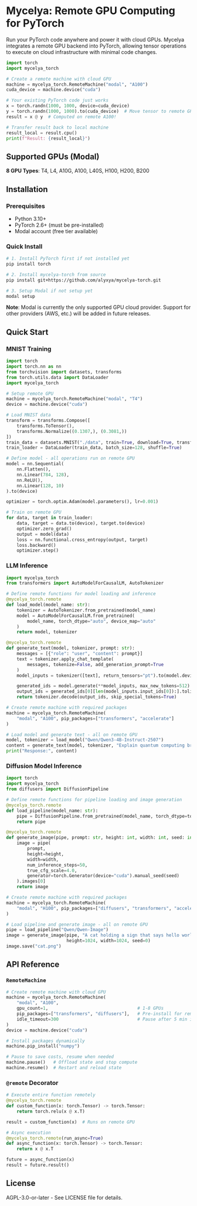 # Mycelya: Remote GPU Computing for PyTorch

Run your PyTorch code anywhere and power it with cloud GPUs. Mycelya integrates a remote GPU backend into PyTorch, allowing tensor operations to execute on cloud infrastructure with minimal code changes.

```python
import torch
import mycelya_torch

# Create a remote machine with cloud GPU
machine = mycelya_torch.RemoteMachine("modal", "A100")
cuda_device = machine.device("cuda")

# Your existing PyTorch code just works
x = torch.randn(1000, 1000, device=cuda_device)
y = torch.randn(1000, 1000).to(cuda_device)  # Move tensor to remote GPU
result = x @ y  # Computed on remote A100!

# Transfer result back to local machine
result_local = result.cpu()
print(f"Result: {result_local}")
```


## Supported GPUs (Modal)

**8 GPU Types**: T4, L4, A10G, A100, L40S, H100, H200, B200

## Installation

### Prerequisites
- Python 3.10+
- PyTorch 2.6+ (must be pre-installed)
- Modal account (free tier available)

### Quick Install

```bash
# 1. Install PyTorch first if not installed yet
pip install torch

# 2. Install mycelya-torch from source
pip install git+https://github.com/alyxya/mycelya-torch.git

# 3. Setup Modal if not setup yet
modal setup
```

**Note**: Modal is currently the only supported GPU cloud provider. Support for other providers (AWS, etc.) will be added in future releases.

## Quick Start

### MNIST Training
```python
import torch
import torch.nn as nn
from torchvision import datasets, transforms
from torch.utils.data import DataLoader
import mycelya_torch

# Setup remote GPU
machine = mycelya_torch.RemoteMachine("modal", "T4")
device = machine.device("cuda")

# Load MNIST data
transform = transforms.Compose([
    transforms.ToTensor(),
    transforms.Normalize((0.1307,), (0.3081,))
])
train_data = datasets.MNIST("./data", train=True, download=True, transform=transform)
train_loader = DataLoader(train_data, batch_size=128, shuffle=True)

# Define model - all operations run on remote GPU
model = nn.Sequential(
    nn.Flatten(),
    nn.Linear(784, 128),
    nn.ReLU(),
    nn.Linear(128, 10)
).to(device)

optimizer = torch.optim.Adam(model.parameters(), lr=0.001)

# Train on remote GPU
for data, target in train_loader:
    data, target = data.to(device), target.to(device)
    optimizer.zero_grad()
    output = model(data)
    loss = nn.functional.cross_entropy(output, target)
    loss.backward()
    optimizer.step()
```

### LLM Inference
```python
import mycelya_torch
from transformers import AutoModelForCausalLM, AutoTokenizer

# Define remote functions for model loading and inference
@mycelya_torch.remote
def load_model(model_name: str):
    tokenizer = AutoTokenizer.from_pretrained(model_name)
    model = AutoModelForCausalLM.from_pretrained(
        model_name, torch_dtype="auto", device_map="auto"
    )
    return model, tokenizer

@mycelya_torch.remote
def generate_text(model, tokenizer, prompt: str):
    messages = [{"role": "user", "content": prompt}]
    text = tokenizer.apply_chat_template(
        messages, tokenize=False, add_generation_prompt=True
    )
    model_inputs = tokenizer([text], return_tensors="pt").to(model.device)

    generated_ids = model.generate(**model_inputs, max_new_tokens=512)
    output_ids = generated_ids[0][len(model_inputs.input_ids[0]):].tolist()
    return tokenizer.decode(output_ids, skip_special_tokens=True)

# Create remote machine with required packages
machine = mycelya_torch.RemoteMachine(
    "modal", "A100", pip_packages=["transformers", "accelerate"]
)

# Load model and generate text - all on remote GPU
model, tokenizer = load_model("Qwen/Qwen3-4B-Instruct-2507")
content = generate_text(model, tokenizer, "Explain quantum computing briefly.")
print("Response:", content)
```

### Diffusion Model Inference
```python
import torch
import mycelya_torch
from diffusers import DiffusionPipeline

# Define remote functions for pipeline loading and image generation
@mycelya_torch.remote
def load_pipeline(model_name: str):
    pipe = DiffusionPipeline.from_pretrained(model_name, torch_dtype=torch.bfloat16).to("cuda")
    return pipe

@mycelya_torch.remote
def generate_image(pipe, prompt: str, height: int, width: int, seed: int):
    image = pipe(
        prompt,
        height=height,
        width=width,
        num_inference_steps=50,
        true_cfg_scale=4.0,
        generator=torch.Generator(device="cuda").manual_seed(seed)
    ).images[0]
    return image

# Create remote machine with required packages
machine = mycelya_torch.RemoteMachine(
    "modal", "H100", pip_packages=["diffusers", "transformers", "accelerate"]
)

# Load pipeline and generate image - all on remote GPU
pipe = load_pipeline("Qwen/Qwen-Image")
image = generate_image(pipe, "A cat holding a sign that says hello world",
                       height=1024, width=1024, seed=0)
image.save("cat.png")
```

## API Reference

### `RemoteMachine`

```python
# Create remote machine with cloud GPU
machine = mycelya_torch.RemoteMachine(
    "modal", "A100",
    gpu_count=1,                                  # 1-8 GPUs
    pip_packages=["transformers", "diffusers"],   # Pre-install for remote functions
    idle_timeout=300                              # Pause after 5 min inactivity
)
device = machine.device("cuda")

# Install packages dynamically
machine.pip_install("numpy")

# Pause to save costs, resume when needed
machine.pause()   # Offload state and stop compute
machine.resume()  # Restart and reload state
```

### `@remote` Decorator

```python
# Execute entire function remotely
@mycelya_torch.remote
def custom_function(x: torch.Tensor) -> torch.Tensor:
    return torch.relu(x @ x.T)

result = custom_function(x)  # Runs on remote GPU

# Async execution
@mycelya_torch.remote(run_async=True)
def async_function(x: torch.Tensor) -> torch.Tensor:
    return x @ x.T

future = async_function(x)
result = future.result()
```

## License

AGPL-3.0-or-later - See LICENSE file for details.

